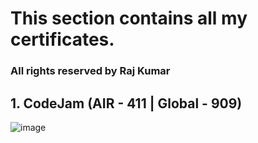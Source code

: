 # This section contains all my certificates.

### All rights reserved by Raj Kumar

## 1. CodeJam (AIR - 411 | Global - 909)
![image](https://user-images.githubusercontent.com/92293392/232262190-209ffc84-cf0e-468c-a349-6b49ce1f379a.png)
